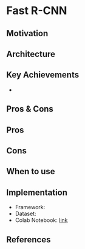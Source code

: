 
# Fast R-CNN

## Motivation

## Architecture

## Key Achievements
- 

## Pros & Cons

Pros
- 

Cons
- 

## When to use

## Implementation
- Framework: 
- Dataset: 
- Colab Notebook: [link]()

<!--
## Results
Training

Validation

Examples:
-->

## References
